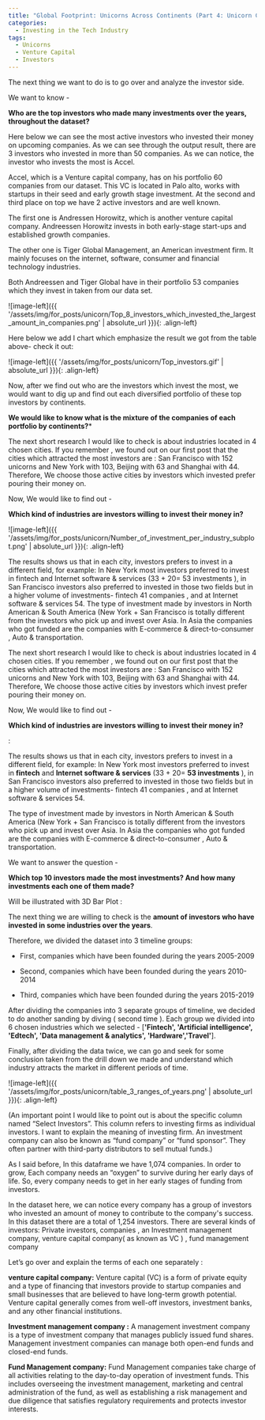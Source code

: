 ```yaml
---
title: "Global Footprint: Unicorns Across Continents (Part 4: Unicorn Companies Series)"
categories:
  - Investing in the Tech Industry
tags:
  - Unicorns
  - Venture Capital
  - Investors
---
```


The next thing we want to do is to go over and analyze the investor side. 

We want to know - 

**Who are the top investors who made many investments over the years, throughout the dataset?**

Here below we can see the most active investors who invested their money on upcoming companies.
As we can see through the output result, there are 3 investors who invested in more than 50 companies. 
As we can notice, the investor who invests the most is Accel. 

Accel, which  is a Venture capital company, has on his portfolio 60 companies from our dataset. This VC is  located in Palo alto, works with startups in their seed and early growth stage investment. 
At the second and third place on top we have 2  active investors and are well known.

The first one is Andressen Horowitz, which is another venture capital company. Andreessen Horowitz invests in both early-stage start-ups and established growth companies.

The other one is Tiger Global Management, an American investment firm. It  mainly focuses on the internet, software, consumer and financial technology industries. 

Both Andreessen and Tiger Global  have in their portfolio 53 companies which they invest in taken from our data set.


![image-left]({{ '/assets/img/for_posts/unicorn/Top_8_investors_which_invested_the_largest_amount_in_companies.png' | absolute_url }}){: .align-left}


Here below we add I chart which emphasize the result we got from the table above- check it out:


![image-left]({{ '/assets/img/for_posts/unicorn/Top_investors.gif' | absolute_url }}){: .align-left} 

Now, after we find out who are the investors which invest the most, we would want to dig up and find out each diversified portfolio of these top investors by continents.

**We would like to know what is the mixture of the companies of each portfolio by continents?***


The next short research I would like to check is about industries located in 4 chosen cities. If you remember , we found out on our first post that the cities which attracted the most investors are : San Francisco with 152 unicorns and New York with 103, Beijing with 63 and Shanghai with  44. 
Therefore,  We choose those active cities by investors which invested  prefer pouring their money on. 


Now, We would like to find out - 

**Which kind of industries are investors willing to invest their money in?**

<script src="https://gist.github.com/AnalyticsForPleasure/0330134193fcc0871595dc6ef4e7e52c.js"></script>


![image-left]({{ '/assets/img/for_posts/unicorn/Number_of_investment_per_industry_subplot.png' | absolute_url }}){: .align-left} 

The results shows us that in each city, investors prefers to invest in a different field, for example: In New York most investors preferred to invest in fintech and Internet software & services (33 + 20= 53 investments ), in San Francisco investors also preferred to invested in those two fields but in a higher volume of investments-  fintech 41 companies , and at Internet software & services 54. 
The type of investment made by investors in  North American & South America (New York + San Francisco  is totally different from the investors who pick up and invest over Asia. In Asia the companies who got funded are the companies with E-commerce & direct-to-consumer , Auto & transportation.



The next short research I would like to check is about industries located in 4 chosen cities. If you remember , we found out on our first post that the cities which attracted the most investors are : San Francisco with 152 unicorns and New York with 103, Beijing with 63 and Shanghai with  44. 
Therefore,  We choose those active cities by investors which invest  prefer pouring their money on. 


Now, We would like to find out - 


**Which kind of industries are investors willing to invest their money in?**

<script src="https://gist.github.com/AnalyticsForPleasure/974edec2219f75e931259a6b3007f287.js"></script>
:




The results shows us that in each city, investors prefers to invest in a different field, for example: In New York most investors preferred to invest in **fintech** and **Internet software & services** (33 + 20= **53 investments** ), in San Francisco investors also preferred to invested in those two fields but in a higher volume of investments-  fintech 41 companies , and at Internet software & services 54. 

The type of investment made by investors in  North American & South America (New York + San Francisco  is totally different from the investors who pick up and invest over Asia. In Asia the companies who got funded are the companies with E-commerce & direct-to-consumer , Auto & transportation.



<script src="https://gist.github.com/AnalyticsForPleasure/1cfa8526c2414e4886987db6da6d17a5.js"></script>


We want to answer the question -  

**Which top 10 investors made the most investments? And how many investments each one of them made?**

Will be illustrated with 3D Bar Plot : 

The next thing we are willing to check is the **amount of investors who have invested in some industries over the years**. 

Therefore, we divided the dataset into 3 timeline groups:

* First, companies which have been founded during the years 2005-2009
  
* Second, companies which have been  founded during the years 2010-2014
 
* Third, companies which have been  founded during the years 2015-2019

After dividing the companies into 3 separate groups of timeline, we decided to do another sanding by diving ( second time ). Each group we divided into 6 chosen industries which we selected - [**'Fintech', 'Artificial intelligence', 'Edtech', 'Data management & analytics', 'Hardware','Travel'**].







Finally, after dividing the data twice, we can go and seek for some conclusion taken from the drill down we made and understand which industry attracts the market in different periods of time.






![image-left]({{ '/assets/img/for_posts/unicorn/table_3_ranges_of_years.png' | absolute_url }}){: .align-left} 


(An important point I would like to point out is about the specific column named “Select Investors”. This column refers to investing firms as individual investors.  I want to explain the meaning of investing firm. An investment company can also be known as “fund company” or “fund sponsor”. They often partner with third-party distributors to sell mutual funds.)


As I said before, In this dataframe we have 1,074 companies. In order to grow,  Each company needs an  “oxygen” to survive during her early days of life. So, every  company needs to get in her early stages of funding from investors.

In the dataset here, we can notice every company has a group of investors who invested an amount of money to contribute to the company's success. In this dataset there are a total of 1,254 investors. 
There are several kinds of investors:  Private investors, companies  , an Investment management company, venture capital company( as known as VC ) , fund management company 


Let’s go over and explain the terms of each one separately :


**venture capital company:**
Venture capital (VC) is a form of private equity and a type of financing that investors provide to startup companies and small businesses that are believed to have long-term growth potential. Venture capital generally comes from well-off investors, investment banks, and any other financial institutions.



**Investment management company :**
A management investment company is a type of investment company that manages publicly issued fund shares. Management investment companies can manage both open-end funds and closed-end funds.



**Fund Management company:**
Fund Management companies take charge of all activities relating to the day-to-day operation of investment funds. This includes overseeing the investment management, marketing and central administration of the fund, as well as establishing a risk management and due diligence that satisfies regulatory requirements and protects investor interests.



